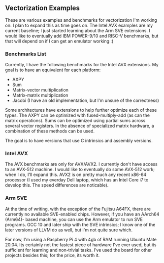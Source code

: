 ## Vectorization Examples

These are various examples and benchmarks for vectorization I'm working on. I plan to expand this as time goes on. The Intel AVX examples are my current baseline; I just started learning about the Arm SVE extensions. I would like to eventually add IBM POWER-9/10 and RISC-V benchmarks, but that will depend on if I can get an emulator working :)

### Benchmarks List

Currently, I have the following benchmarks for the Intel AVX extensions. My goal is to have an equivalent for each platform:

* AXPY
* Sum
* Matrix-vector multiplication
* Matrix-matrix multiplication
* Jacobi (I have an old implementation, but I'm unsure of the correctness)

Some architectures have extensions to help further optimize each of these types. The AXPY can be optimized with fused-multiply-add (as can the matrix operations). Sums can be optimized using partial sums across several vector registers. In the absence of specialized matrix hardware, a combination of these methods can be used.

The goal is to have versions that use C intrinsics and assembly versions.

### Intel AVX

The AVX benchmarks are only for AVX/AVX2. I currently don't have access to an AVX-512 machine. I would like to eventually do some AVX-512 work; when I do, I'll expand this. AVX2 is on pretty much any recent x86-64 processor (I used my everday Dell laptop, which has an Intel Core i7 to develop this. The speed differences are noticable).

### Arm SVE

At the time of writing, with the exception of the Fujitsu A64FX, there are currently no available SVE-enabled chips. However, if you have an AArch64 (Arm64)- based machine, you can use the Arm emulator to run SVE programs. GCC 10 and later ship with the SVE intrinsics; I know one of the later versions of LLVM do as well, but I'm not quite sure which.

For now, I'm using a Raspberry Pi 4 with 4gb of RAM running Ubuntu Mate 20.04. Its certainly not the fastest piece of hardware I've ever used, but its sufficient for learning and non-trivial tasks. I've used the board for other projects besides this; for the price, its worth it.

